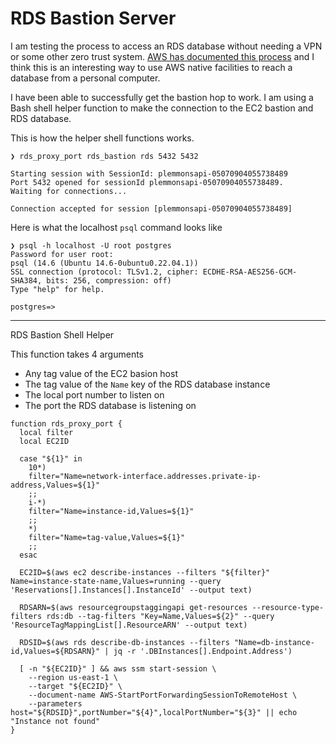 # RDS Bastion Server

I am testing the process to access an RDS database without needing a VPN or some other zero trust system. [AWS has documented this process](https://aws.amazon.com/blogs/database/securely-connect-to-an-amazon-rds-or-amazon-ec2-database-instance-remotely-with-your-preferred-gui/) and I think this is an interesting way to use AWS native facilities to reach a database from a personal computer.

I have been able to successfully get the bastion hop to work. I am using a Bash shell helper function to make the connection to the EC2 bastion and RDS database.

This is how the helper shell functions works.

```
❯ rds_proxy_port rds_bastion rds 5432 5432

Starting session with SessionId: plemmonsapi-05070904055738489
Port 5432 opened for sessionId plemmonsapi-05070904055738489.
Waiting for connections...

Connection accepted for session [plemmonsapi-05070904055738489]
```

Here is what the localhost `psql` command looks like

```
❯ psql -h localhost -U root postgres
Password for user root: 
psql (14.6 (Ubuntu 14.6-0ubuntu0.22.04.1))
SSL connection (protocol: TLSv1.2, cipher: ECDHE-RSA-AES256-GCM-SHA384, bits: 256, compression: off)
Type "help" for help.

postgres=> 
```

---

RDS Bastion Shell Helper

This function takes 4 arguments

* Any tag value of the EC2 basion host
* The tag value of the `Name` key of the RDS database instance
* The local port number to listen on
* The port the RDS database is listening on

```
function rds_proxy_port {
  local filter
  local EC2ID

  case "${1}" in
    10*)
    filter="Name=network-interface.addresses.private-ip-address,Values=${1}"
    ;;
    i-*)
    filter="Name=instance-id,Values=${1}"
    ;;
    *)
    filter="Name=tag-value,Values=${1}"
    ;;
  esac

  EC2ID=$(aws ec2 describe-instances --filters "${filter}" Name=instance-state-name,Values=running --query 'Reservations[].Instances[].InstanceId' --output text)

  RDSARN=$(aws resourcegroupstaggingapi get-resources --resource-type-filters rds:db --tag-filters "Key=Name,Values=${2}" --query 'ResourceTagMappingList[].ResourceARN' --output text)

  RDSID=$(aws rds describe-db-instances --filters "Name=db-instance-id,Values=${RDSARN}" | jq -r '.DBInstances[].Endpoint.Address')

  [ -n "${EC2ID}" ] && aws ssm start-session \
    --region us-east-1 \
    --target "${EC2ID}" \
    --document-name AWS-StartPortForwardingSessionToRemoteHost \
    --parameters host="${RDSID}",portNumber="${4}",localPortNumber="${3}" || echo "Instance not found"
}

```
